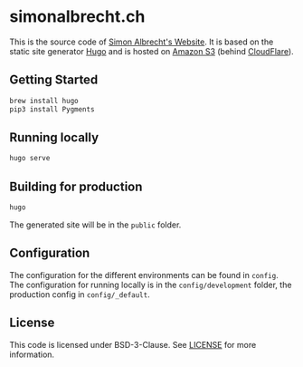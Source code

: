 # simonalbrecht.ch

This is the source code of [Simon Albrecht's Website](https://simonalbrecht.ch). It is based on the static site generator [Hugo](https://gohugo.io/) and is hosted on [Amazon S3](https://aws.amazon.com/s3/) (behind [CloudFlare](https://www.cloudflare.com/)).

## Getting Started

```bash
brew install hugo
pip3 install Pygments
```

## Running locally

```bash
hugo serve
```

## Building for production
```bash
hugo
```

The generated site will be in the `public` folder.

## Configuration
The configuration for the different environments can be found in `config`. The configuration for running locally is in the `config/development` folder, the production config in `config/_default`.

## License
This code is licensed under BSD-3-Clause. See [LICENSE](LICENSE) for more information.